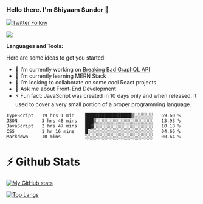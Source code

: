 ### Hello there. I'm Shiyaam Sunder 👋

[![Twitter Follow](https://img.shields.io/twitter/follow/shiyaamsunder?label=Follow%20Me&style=social)][twitter]

![](https://visitor-badge.glitch.me/badge?page_id=shiyaamsunder)

**Languages and Tools:**

Here are some ideas to get you started:

- 🔭 I’m currently working on [Breaking Bad GraphQL API](https://github.com/shiyaamsunder/brba-graphql-api)
- 🌱 I’m currently learning MERN Stack
- 👯 I’m looking to collaborate on some cool React projects
- 💬 Ask me about Front-End Development
- ⚡ Fun fact: JavaScript was created in 10 days only and when released, it used to cover a very small portion of a proper programming language.

<!--START_SECTION:waka-->
```text
TypeScript   19 hrs 1 min    █████████████████▒░░░░░░░   69.60 % 
JSON         3 hrs 48 mins   ███▒░░░░░░░░░░░░░░░░░░░░░   13.93 % 
JavaScript   2 hrs 47 mins   ██▓░░░░░░░░░░░░░░░░░░░░░░   10.18 % 
CSS          1 hr 16 mins    █░░░░░░░░░░░░░░░░░░░░░░░░   04.66 % 
Markdown     10 mins         ░░░░░░░░░░░░░░░░░░░░░░░░░   00.64 % 
```
<!--END_SECTION:waka-->

# :zap: Github Stats

[![My GitHub stats](https://github-readme-stats.vercel.app/api?username=shiyaamsunder&show_icons=true&count_private=true&theme=nightowl)](https://github.com/github-readme-stats)

[![Top Langs](https://github-readme-stats.vercel.app/api/top-langs/?username=shiyaamsunder&count_private=true&layout=compact&theme=nightowl)](https://github.com/github-readme-stats)

[twitter]: https://twitter.com/shiyaamsunder
